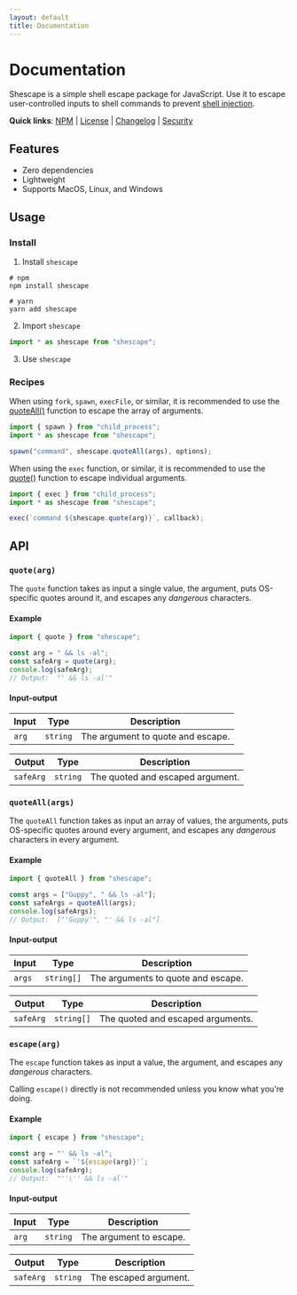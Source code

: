 ```yaml
---
layout: default
title: Documentation
---
```


# Documentation

Shescape is a simple shell escape package for JavaScript. Use it to escape
user-controlled inputs to shell commands to prevent [shell injection].

**Quick links**:
[NPM] |
[License] |
[Changelog] |
[Security]

## Features

- Zero dependencies
- Lightweight
- Supports MacOS, Linux, and Windows

## Usage

### Install

1. Install `shescape`

```shell
# npm
npm install shescape

# yarn
yarn add shescape
```

2. Import `shescape`

```js
import * as shescape from "shescape";
```

3. Use `shescape`

### Recipes

When using `fork`, `spawn`, `execFile`, or similar, it is recommended to use the
[quoteAll()](#quoteallargs) function to escape the array of arguments.

```js
import { spawn } from "child_process";
import * as shescape from "shescape";

spawn("command", shescape.quoteAll(args), options);
```

When using the `exec` function, or similar, it is recommended to use the
[quote()](#quotearg) function to escape individual arguments.

```js
import { exec } from "child_process";
import * as shescape from "shescape";

exec(`command ${shescape.quote(arg)}`, callback);
```

## API

### `quote(arg)`

The `quote` function takes as input a single value, the argument, puts
OS-specific quotes around it, and escapes any _dangerous_ characters.

#### Example

```js
import { quote } from "shescape";

const arg = " && ls -al";
const safeArg = quote(arg);
console.log(safeArg);
// Output:  "' && ls -al'"
```

#### Input-output

| Input | Type     | Description                       |
| ----- | -------- | --------------------------------- |
| `arg` | `string` | The argument to quote and escape. |

| Output    | Type     | Description                      |
| --------- | -------- | -------------------------------- |
| `safeArg` | `string` | The quoted and escaped argument. |

### `quoteAll(args)`

The `quoteAll` function takes as input an array of values, the arguments, puts
OS-specific quotes around every argument, and escapes any _dangerous_ characters
in every argument.

#### Example

```js
import { quoteAll } from "shescape";

const args = ["Guppy", " && ls -al"];
const safeArgs = quoteAll(args);
console.log(safeArgs);
// Output:  ["'Guppy'", "' && ls -al"]
```

#### Input-output

| Input  | Type       | Description                        |
| ------ | ---------- | ---------------------------------- |
| `args` | `string[]` | The arguments to quote and escape. |

| Output    | Type       | Description                       |
| --------- | ---------- | --------------------------------- |
| `safeArg` | `string[]` | The quoted and escaped arguments. |

### `escape(arg)`

The `escape` function takes as input a value, the argument, and escapes any
_dangerous_ characters.

Calling `escape()` directly is not recommended unless you know what you're
doing.

#### Example

```js
import { escape } from "shescape";

const arg = "' && ls -al";
const safeArg = `'${escape(arg)}'`;
console.log(safeArg);
// Output:  "''\'' && ls -al'"
```

#### Input-output

| Input | Type     | Description             |
| ----- | -------- | ----------------------- |
| `arg` | `string` | The argument to escape. |

| Output    | Type     | Description           |
| --------- | -------- | --------------------- |
| `safeArg` | `string` | The escaped argument. |

[shell injection]: https://portswigger.net/web-security/os-command-injection
[npm]: https://www.npmjs.com/package/shescape
[changelog]: https://github.com/ericcornelissen/shescape/blob/main/CHANGELOG.md
[license]: https://github.com/ericcornelissen/shescape/blob/main/LICENSE
[security]: https://github.com/ericcornelissen/shescape/blob/main/SECURITY.md
